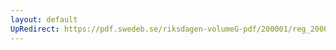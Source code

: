 ```yaml
---
layout: default
UpRedirect: https://pdf.swedeb.se/riksdagen-volumeG-pdf/200001/reg_200001/reg_200001_0270.pdf
---
```


